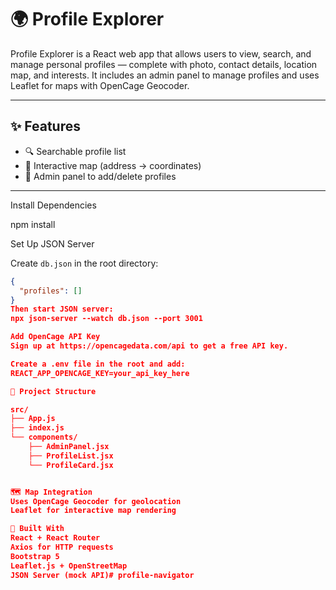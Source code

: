 # 🌍 Profile Explorer

Profile Explorer is a React web app that allows users to view, search, and manage personal profiles — complete with photo, contact details, location map, and interests. It includes an admin panel to manage profiles and uses Leaflet for maps with OpenCage Geocoder.

---

## ✨ Features

- 🔍 Searchable profile list
- 🧭 Interactive map (address → coordinates)
- 👤 Admin panel to add/delete profiles

---

Install Dependencies

npm install

Set Up JSON Server

Create `db.json` in the root directory:

```json
{
  "profiles": []
}
Then start JSON server:
npx json-server --watch db.json --port 3001

Add OpenCage API Key
Sign up at https://opencagedata.com/api to get a free API key.

Create a .env file in the root and add:
REACT_APP_OPENCAGE_KEY=your_api_key_here

📁 Project Structure

src/
├── App.js
├── index.js
└── components/
    ├── AdminPanel.jsx
    ├── ProfileList.jsx
    └── ProfileCard.jsx


🗺 Map Integration
Uses OpenCage Geocoder for geolocation
Leaflet for interactive map rendering

🧰 Built With
React + React Router
Axios for HTTP requests
Bootstrap 5
Leaflet.js + OpenStreetMap
JSON Server (mock API)#   p r o f i l e - n a v i g a t o r 
 
 
